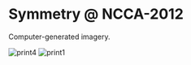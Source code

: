 # Symmetry @ NCCA-2012

Computer-generated imagery.

![print4](https://user-images.githubusercontent.com/40367628/93041164-26f8ac00-f64c-11ea-8299-f712f910bf8a.png)
![print1](https://user-images.githubusercontent.com/40367628/93041055-d1240400-f64b-11ea-977a-8358b42cb49e.png)
